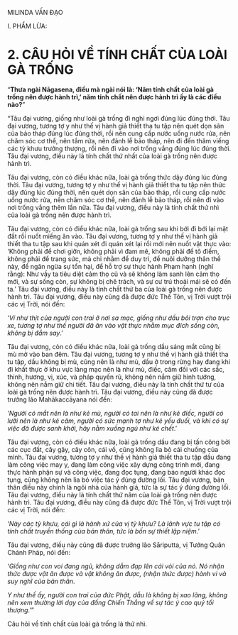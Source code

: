MILINDA VẤN ĐẠO

I. PHẨM LỪA:

# 2. CÂU HỎI VỀ TÍNH CHẤT CỦA LOÀI GÀ TRỐNG

“**Thưa ngài Nāgasena, điều mà ngài nói là: ‘Năm tính chất của loài gà trống nên được hành trì,’ năm tính chất nên được hành trì ấy là các điều nào?**”

“Tâu đại vương, giống như loài gà trống đi nghỉ ngơi đúng lúc đúng thời. Tâu đại vương, tương tợ y như thế vị hành giả thiết tha tu tập nên quét dọn sân của bảo tháp đúng lúc đúng thời, rồi nên cung cấp nước uống nước rửa, nên chăm sóc cơ thể, nên tắm rửa, nên đảnh lễ bảo tháp, nên đi đến thăm viếng các tỳ khưu trưởng thượng, rồi nên đi vào nơi trống vắng đúng lúc đúng thời. Tâu đại vương, điều này là tính chất thứ nhất của loài gà trống nên được hành trì.

Tâu đại vương, còn có điều khác nữa, loài gà trống thức dậy đúng lúc đúng thời. Tâu đại vương, tương tợ y như thế vị hành giả thiết tha tu tập nên thức dậy đúng lúc đúng thời, nên quét dọn sân của bảo tháp, rồi cung cấp nước uống nước rửa, nên chăm sóc cơ thể, nên đảnh lễ bảo tháp, rồi nên đi vào nơi trống vắng thêm lần nữa. Tâu đại vương, điều này là tính chất thứ nhì của loài gà trống nên được hành trì.

Tâu đại vương, còn có điều khác nữa, loài gà trống sau khi bới đi bới lại mặt đất rồi nuốt miếng ăn vào. Tâu đại vương, tương tợ y như thế vị hành giả thiết tha tu tập sau khi quán xét đi quán xét lại rồi mới nên nuốt vật thực vào: ‘Không phải để chơi giỡn, không phải vì đam mê, không phải để tô điểm, không phải để trang sức, mà chi nhằm để duy trì, để nuôi dưỡng thân thể này, để ngăn ngừa sự tổn hại, để hỗ trợ sự thực hành Phạm hạnh (nghĩ rằng): Như vầy ta tiêu diệt cảm thọ cũ và sẽ không làm sanh lên cảm thọ mới, và sự sống còn, sự không bị chê trách, và sự cư trú thoải mái sẽ có đến ta.’ Tâu đại vương, điều này là tính chất thứ ba của loài gà trống nên được hành trì. Tâu đại vương, điều này cũng đã được đức Thế Tôn, vị Trời vượt trội các vị Trời, nói đến:

‘_Ví như thịt của người con trai ở nơi sa mạc, giống như dầu bôi trơn cho trục xe, tương tợ như thế người đã ăn vào vật thực nhằm mục đích sống còn, không bị đắm say_.’

Tâu đại vương, còn có điều khác nữa, loài gà trống dầu sáng mắt cũng bị mù mờ vào ban đêm. Tâu đại vương, tương tợ y như thế vị hành giả thiết tha tu tập, dầu không bị mù, cũng nên là như mù, dầu ở trong rừng hay đang khi đi khất thực ở khu vực làng mạc nên là như mù, điếc, câm đối với các sắc, thinh, hương, vị, xúc, và pháp quyến rũ, không nên nắm giữ hình tướng, không nên nắm giữ chi tiết. Tâu đại vương, điều này là tính chất thứ tư của loài gà trống nên được hành trì. Tâu đại vương, điều này cũng đã được trưởng lão Mahākaccāyana nói đến:

‘_Người có mắt nên là như kẻ mù, người có tai nên là như kẻ điếc, người có lưỡi nên là như kẻ câm, người có sức mạnh tợ như kẻ yếu đuối, và khi có sự việc đã được sanh khởi, hãy nằm xuống ngủ như kẻ chết_.’

Tâu đại vương, còn có điều khác nữa, loài gà trống dầu đang bị tấn công bởi các cục đất, cây gậy, cây côn, cái vồ, cũng không lìa bỏ cái chuồng của mình. Tâu đại vương, tương tợ y như thế vị hành giả thiết tha tu tập dầu đang làm công việc may y, đang làm công việc xây dựng công trình mới, đang thực hành phận sự và công việc, đang đọc tụng, đang bảo người khác đọc tụng, cũng không nên lìa bỏ việc tác ý đúng đường lối. Tâu đại vương, bản thân điều này chính là ngôi nhà của hành giả, tức là sự tác ý đúng đường lối. Tâu đại vương, điều này là tính chất thứ năm của loài gà trống nên được hành trì. Tâu đại vương, điều này cũng đã được đức Thế Tôn, vị Trời vượt trội các vị Trời, nói đến:

‘_Này các tỳ khưu, cái gì là hành xứ của vị tỳ khưu? Là lãnh vực tu tập có tính chất truyền thống của bản thân, tức là bốn sự thiết lập niệm_.’

Tâu đại vương, điều này cũng đã được trưởng lão Sāriputta, vị Tướng Quân Chánh Pháp, nói đến:

‘_Giống như con voi đang ngủ, không dẫm đạp lên cái vòi của nó. Nó nhận thức được vật ăn được và vật không ăn được, (nhận thức được) hành vi và suy nghĩ của bản thân_.

_Y như thế ấy, người con trai của đức Phật, dẫu là không bị xao lãng, không nên xem thường lời dạy của đấng Chiến Thắng về sự tác ý cao quý tối thượng_.’”

Câu hỏi về tính chất của loài gà trống là thứ nhì.
